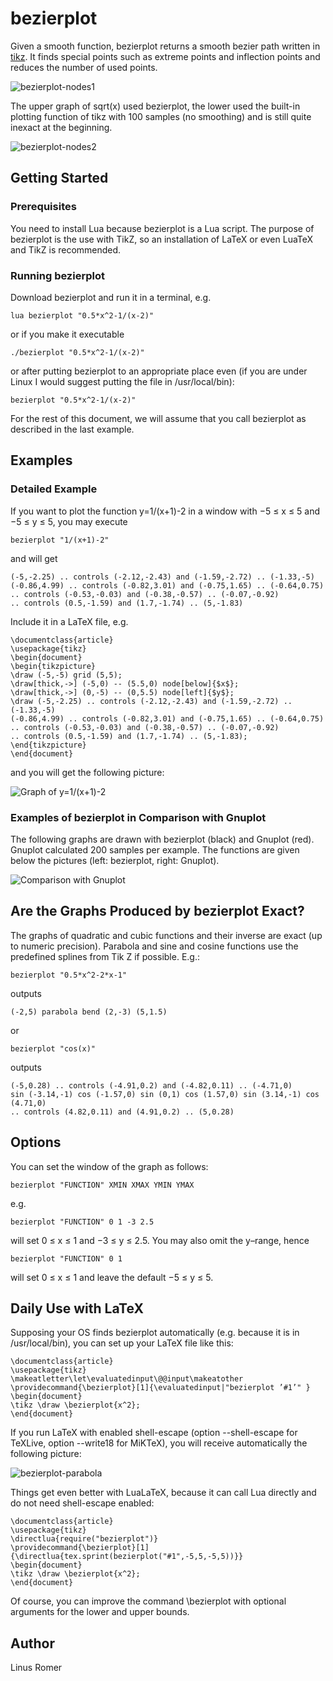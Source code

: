# bezierplot
Given a smooth function, bezierplot returns a smooth bezier path written in [tikz](https://www.ctan.org/pkg/pgf). It finds special
points such as extreme points and inflection points and reduces the number of used points.

![bezierplot-nodes1](https://user-images.githubusercontent.com/11213578/37959146-bc034794-31b2-11e8-8f90-5726c42cf6c9.png)

The upper graph of sqrt(x) used bezierplot, the lower used the built-in
plotting function of tikz with 100 samples (no smoothing) and is still
quite inexact at the beginning.

![bezierplot-nodes2](https://user-images.githubusercontent.com/11213578/37959147-bc2429fa-31b2-11e8-82ae-a988700cd7f0.png)

## Getting Started

### Prerequisites

You need to install Lua because bezierplot is a Lua script. The purpose of bezierplot is the
use with TikZ, so an installation of LaTeX or even LuaTeX and TikZ is recommended.

### Running bezierplot

Download bezierplot and run it in a terminal, e.g.

```
lua bezierplot "0.5*x^2-1/(x-2)"
```

or if you make it executable


```
./bezierplot "0.5*x^2-1/(x-2)"
```

or after putting bezierplot to an appropriate place even (if you are under Linux I would suggest
putting the file in /usr/local/bin):

```
bezierplot "0.5*x^2-1/(x-2)"
```

For the rest of this document, we will assume that you call bezierplot as described in the last
example. 

## Examples
### Detailed Example
If you want to plot the function y=1/(x+1)-2
in a window with −5 ≤ x ≤ 5 and −5 ≤ y ≤ 5, you may execute
```
bezierplot "1/(x+1)-2"
```
and will get
```
(-5,-2.25) .. controls (-2.12,-2.43) and (-1.59,-2.72) .. (-1.33,-5)
(-0.86,4.99) .. controls (-0.82,3.01) and (-0.75,1.65) .. (-0.64,0.75)
.. controls (-0.53,-0.03) and (-0.38,-0.57) .. (-0.07,-0.92)
.. controls (0.5,-1.59) and (1.7,-1.74) .. (5,-1.83)
```
Include it in a LaTeX file, e.g.
```
\documentclass{article}
\usepackage{tikz}
\begin{document}
\begin{tikzpicture}
\draw (-5,-5) grid (5,5);
\draw[thick,->] (-5,0) -- (5.5,0) node[below]{$x$};
\draw[thick,->] (0,-5) -- (0,5.5) node[left]{$y$};
\draw (-5,-2.25) .. controls (-2.12,-2.43) and (-1.59,-2.72) .. (-1.33,-5)
(-0.86,4.99) .. controls (-0.82,3.01) and (-0.75,1.65) .. (-0.64,0.75)
.. controls (-0.53,-0.03) and (-0.38,-0.57) .. (-0.07,-0.92)
.. controls (0.5,-1.59) and (1.7,-1.74) .. (5,-1.83);
\end{tikzpicture}
\end{document}
```
and you will get the following picture:

![Graph of y=1/(x+1)-2](https://user-images.githubusercontent.com/11213578/37959144-bbe24bf2-31b2-11e8-9ac6-57d8bad63fbf.png)

### Examples of bezierplot in Comparison with Gnuplot

The following graphs are drawn with bezierplot (black) and Gnuplot (red). Gnuplot calculated
200 samples per example. The functions are given below the pictures (left: bezierplot, right:
Gnuplot).

![Comparison with Gnuplot](https://user-images.githubusercontent.com/11213578/37959143-bbc51906-31b2-11e8-8f6a-3f5675e87de2.png)

## Are the Graphs Produced by bezierplot Exact?
The graphs of quadratic and cubic functions and their inverse are exact (up to numeric precision).
Parabola and sine and cosine functions use the predefined splines from Tik Z if possible. E.g.:
```
bezierplot "0.5*x^2-2*x-1"
```
outputs
```
(-2,5) parabola bend (2,-3) (5,1.5)
```
or
```
bezierplot "cos(x)"
```
outputs
```
(-5,0.28) .. controls (-4.91,0.2) and (-4.82,0.11) .. (-4.71,0)
sin (-3.14,-1) cos (-1.57,0) sin (0,1) cos (1.57,0) sin (3.14,-1) cos (4.71,0)
.. controls (4.82,0.11) and (4.91,0.2) .. (5,0.28)
```
## Options
You can set the window of the graph as follows:
```
bezierplot "FUNCTION" XMIN XMAX YMIN YMAX
```
e.g.
```
bezierplot "FUNCTION" 0 1 -3 2.5
```
will set 0 ≤ x ≤ 1 and −3 ≤ y ≤ 2.5. You may also omit the y–range, hence
```
bezierplot "FUNCTION" 0 1
```
will set 0 ≤ x ≤ 1 and leave the default −5 ≤ y ≤ 5.

## Daily Use with LaTeX
Supposing your OS finds bezierplot automatically (e.g. because it is in /usr/local/bin), you
can set up your LaTeX file like this:
```
\documentclass{article}
\usepackage{tikz}
\makeatletter\let\evaluatedinput\@@input\makeatother
\providecommand{\bezierplot}[1]{\evaluatedinput|"bezierplot ’#1’" }
\begin{document}
\tikz \draw \bezierplot{x^2};
\end{document}
```
If you run LaTeX with enabled shell-escape (option --shell-escape for TeXLive, option --write18
for MiKTeX), you will receive automatically the following picture:

![bezierplot-parabola](https://user-images.githubusercontent.com/11213578/37959148-bc4239c2-31b2-11e8-91c5-59ee712e9fe7.png)

Things get even better with LuaLaTeX, because it can call Lua directly and do not need shell-escape
enabled:
```
\documentclass{article}
\usepackage{tikz}
\directlua{require("bezierplot")}
\providecommand{\bezierplot}[1]{\directlua{tex.sprint(bezierplot("#1",-5,5,-5,5))}}
\begin{document}
\tikz \draw \bezierplot{x^2};
\end{document}
```
Of course, you can improve the command \bezierplot with optional arguments for the lower and
upper bounds.

## Author

Linus Romer
